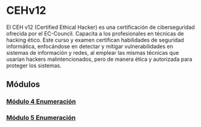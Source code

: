 # CEHv12

El CEH v12 (Certified Ethical Hacker) es una certificación de ciberseguridad ofrecida por el EC-Council. Capacita a los profesionales en técnicas de hacking ético. Este curso y examen certifican habilidades de seguridad informática, enfocándose en detectar y mitigar vulnerabilidades en sistemas de información y redes, al emplear las mismas técnicas que usarían hackers malintencionados, pero de manera ética y autorizada para proteger los sistemas.

## Módulos

### [Módulo 4 Enumeración](https://github.com/ThePenguin304/CEHv12-Notas/tree/main/Modulos/Modulo%204)

### [Módulo 5 Enumeración](https://github.com/ThePenguin304/CEHv12-Notas/tree/main/Modulos/Modulo%205)
